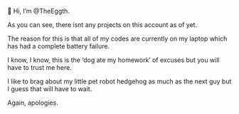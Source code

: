 👋 Hi, I’m @TheEggth.

As you can see, there isnt any projects on this account as of yet. 

The reason for this is that all of my codes are currently on my laptop which has had a complete battery failure. 

I know, I know, this is the ‘dog ate my homework’ of excuses but you will have to trust me here. 

I like to brag about my little pet robot hedgehog as much as the next guy but I guess that will have to wait.

Again, apologies. 
